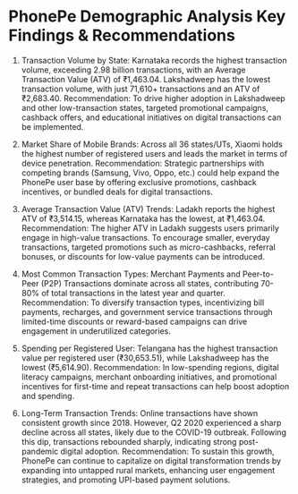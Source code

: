 # PhonePe Demographic Analysis Key Findings & Recommendations

1. Transaction Volume by State: Karnataka records the highest transaction volume, exceeding 2.98 billion transactions, with an Average Transaction Value (ATV) of ₹1,463.04. Lakshadweep has the lowest transaction volume, with just 71,610+ transactions and an ATV of ₹2,683.40.
    Recommendation: To drive higher adoption in Lakshadweep and other low-transaction states, targeted promotional campaigns, cashback offers, and educational initiatives on digital transactions can be implemented.

2. Market Share of Mobile Brands: Across all 36 states/UTs, Xiaomi holds the highest number of registered users and leads the market in terms of device penetration.
    Recommendation: Strategic partnerships with competing brands (Samsung, Vivo, Oppo, etc.) could help expand the PhonePe user base by offering exclusive promotions, cashback incentives, or bundled deals for digital transactions.

3. Average Transaction Value (ATV) Trends: Ladakh reports the highest ATV of ₹3,514.15, whereas Karnataka has the lowest, at ₹1,463.04.
    Recommendation: The higher ATV in Ladakh suggests users primarily engage in high-value transactions. To encourage smaller, everyday transactions, targeted promotions such as micro-cashbacks, referral bonuses, or discounts for low-value payments can be introduced.

4. Most Common Transaction Types: Merchant Payments and Peer-to-Peer (P2P) Transactions dominate across all states, contributing 70-80% of total transactions in the latest year and quarter.
    Recommendation: To diversify transaction types, incentivizing bill payments, recharges, and government service transactions through limited-time discounts or reward-based campaigns can drive engagement in underutilized categories.

5. Spending per Registered User: Telangana has the highest transaction value per registered user (₹30,653.51), while Lakshadweep has the lowest (₹5,614.90).
    Recommendation: In low-spending regions, digital literacy campaigns, merchant onboarding initiatives, and promotional incentives for first-time and repeat transactions can help boost adoption and spending.

6. Long-Term Transaction Trends: Online transactions have shown consistent growth since 2018. However, Q2 2020 experienced a sharp decline across all states, likely due to the COVID-19 outbreak. Following this dip, transactions rebounded sharply, indicating strong post-pandemic digital adoption.
    Recommendation: To sustain this growth, PhonePe can continue to capitalize on digital transformation trends by expanding into untapped rural markets, enhancing user engagement strategies, and promoting UPI-based payment solutions.
